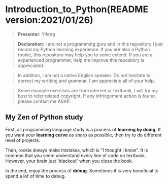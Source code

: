 # Introduction_to_Python(README version:2021/01/26)

>**Presenter**: Yifeng

>**Declaration**: I am not a programming guru and in this repository I just record my Python learning experience. If you are also a Python rookie, this repository may help you to some extend. If you are a experienced programmer, help me improve this repository is appreciated.

>In addition, I am not a native English speaker. Do not hesitate to correct my writting and grammar. I am appreciate all of your help.

>Some example exercises are from internet or textbook, I will try my best to refer related copyright. If any infringement action is found, please contact me ASAP.


## My Zen of Python study

First, all programming language study is a process of **learning by doing**. If you want your **learning curve** as sharp as possible, then try to do different level of projects. 

Then, rookie always make mistakes, which is "I thought I know". It is common that you seem understand every line of code on textbook. However, your brain just 'blackout' when you close the book.

In the end, enjoy the process of **debug**. Sometimes it is very beneficial to spend a lof of time to debug.
